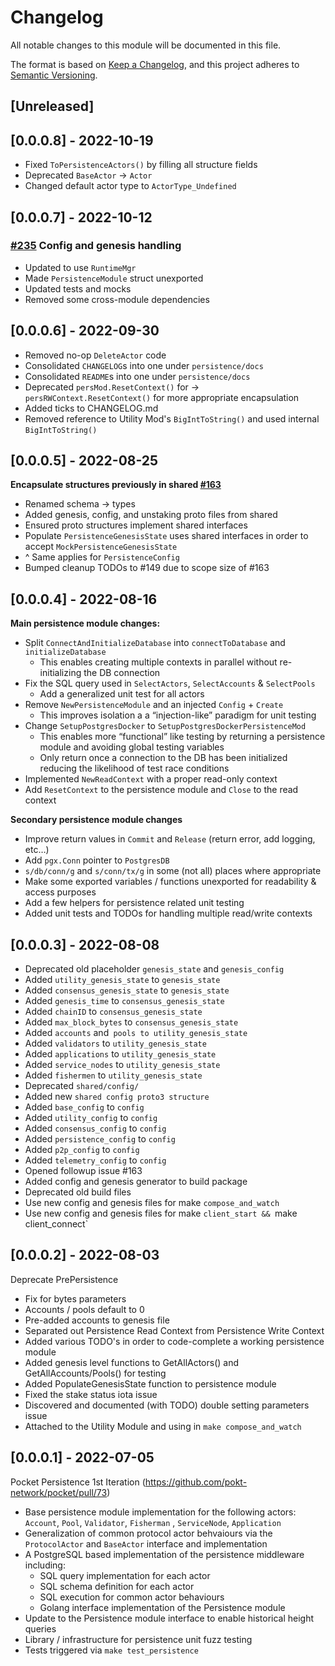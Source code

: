 # Changelog

All notable changes to this module will be documented in this file.

The format is based on [Keep a Changelog](https://keepachangelog.com/en/1.0.0/),
and this project adheres to [Semantic Versioning](https://semver.org/spec/v2.0.0.html).

## [Unreleased]

## [0.0.0.8] - 2022-10-19

- Fixed `ToPersistenceActors()` by filling all structure fields
- Deprecated `BaseActor` -> `Actor`
- Changed default actor type to `ActorType_Undefined`

## [0.0.0.7] - 2022-10-12

### [#235](https://github.com/pokt-network/pocket/pull/235) Config and genesis handling

- Updated to use `RuntimeMgr`
- Made `PersistenceModule` struct unexported
- Updated tests and mocks
- Removed some cross-module dependencies

## [0.0.0.6] - 2022-09-30

- Removed no-op `DeleteActor` code
- Consolidated `CHANGELOG`s into one under `persistence/docs`
- Consolidated `README`s into one under `persistence/docs`
- Deprecated `persMod.ResetContext()` for -> `persRWContext.ResetContext()` for more appropriate encapsulation
- Added ticks to CHANGELOG.md
- Removed reference to Utility Mod's `BigIntToString()` and used internal `BigIntToString()`

## [0.0.0.5] - 2022-08-25

**Encapsulate structures previously in shared [#163](github.com/pokt-network/pocket/issues/163)**

- Renamed schema -> types
- Added genesis, config, and unstaking proto files from shared
- Ensured proto structures implement shared interfaces
- Populate `PersistenceGenesisState` uses shared interfaces in order to accept `MockPersistenceGenesisState`
- ^ Same applies for `PersistenceConfig`
- Bumped cleanup TODOs to #149 due to scope size of #163

## [0.0.0.4] - 2022-08-16

**Main persistence module changes:**

- Split `ConnectAndInitializeDatabase` into `connectToDatabase` and `initializeDatabase`
    - This enables creating multiple contexts in parallel without re-initializing the DB connection
- Fix the SQL query used in `SelectActors`, `SelectAccounts` & `SelectPools`
    - Add a generalized unit test for all actors
- Remove `NewPersistenceModule` and an injected `Config` + `Create`
    - This improves isolation a a “injection-like” paradigm for unit testing
- Change `SetupPostgresDocker` to `SetupPostgresDockerPersistenceMod`
    - This enables more “functional” like testing by returning a persistence module and avoiding global testing
      variables
    - Only return once a connection to the DB has been initialized reducing the likelihood of test race conditions
- Implemented `NewReadContext` with a proper read-only context
- Add `ResetContext` to the persistence module and `Close` to the read context

**Secondary persistence module changes**

- Improve return values in `Commit` and `Release` (return error, add logging, etc…)
- Add `pgx.Conn` pointer to `PostgresDB`
- `s/db/conn/g` and `s/conn/tx/g` in some (not all) places where appropriate
- Make some exported variables / functions unexported for readability & access purposes
- Add a few helpers for persistence related unit testing
- Added unit tests and TODOs for handling multiple read/write contexts

## [0.0.0.3] - 2022-08-08

- Deprecated old placeholder `genesis_state` and `genesis_config`
- Added `utility_genesis_state` to `genesis_state`
- Added `consensus_genesis_state` to `genesis_state`
- Added `genesis_time` to `consensus_genesis_state`
- Added `chainID` to `consensus_genesis_state`
- Added `max_block_bytes` to `consensus_genesis_state`
- Added `accounts` and` pools to utility_genesis_state`
- Added `validators` to `utility_genesis_state`
- Added `applications` to `utility_genesis_state`
- Added `service_nodes` to `utility_genesis_state`
- Added `fishermen` to `utility_genesis_state`
- Deprecated `shared/config/`
- Added new `shared config proto3 structure`
- Added `base_config` to `config`
- Added `utility_config` to `config`
- Added `consensus_config` to `config`
- Added `persistence_config` to `config`
- Added `p2p_config` to `config`
- Added `telemetry_config` to `config`
- Opened followup issue #163
- Added config and genesis generator to build package
- Deprecated old build files
- Use new config and genesis files for make `compose_and_watch`
- Use new config and genesis files for make `client_start && `make client_connect`

## [0.0.0.2] - 2022-08-03

Deprecate PrePersistence

- Fix for bytes parameters
- Accounts / pools default to 0
- Pre-added accounts to genesis file
- Separated out Persistence Read Context from Persistence Write Context
- Added various TODO's in order to code-complete a working persistence module
- Added genesis level functions to GetAllActors() and GetAllAccounts/Pools() for testing
- Added PopulateGenesisState function to persistence module
- Fixed the stake status iota issue
- Discovered and documented (with TODO) double setting parameters issue
- Attached to the Utility Module and using in `make compose_and_watch`

## [0.0.0.1] - 2022-07-05

Pocket Persistence 1st Iteration (https://github.com/pokt-network/pocket/pull/73)

- Base persistence module implementation for the following actors: `Account`, `Pool`, `Validator`, `Fisherman`
  , `ServiceNode`, `Application`
- Generalization of common protocol actor behvaiours via the `ProtocolActor` and `BaseActor` interface and
  implementation
- A PostgreSQL based implementation of the persistence middleware including:
    - SQL query implementation for each actor
    - SQL schema definition for each actor
    - SQL execution for common actor behaviours
    - Golang interface implementation of the Persistence module
- Update to the Persistence module interface to enable historical height queries
- Library / infrastructure for persistence unit fuzz testing
- Tests triggered via `make test_persistence`

